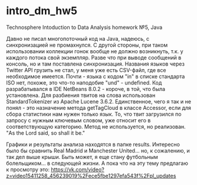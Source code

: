 # intro_dm_hw5
Technosphere Intoduction to Data Analysis homework №5, Java

Давно не писал многопоточный код на Java, надеюсь, с синхронизацией не промахнулся. С другой стороны, при таком использовании коллекции гонок вообще не должно возникнуть, т.к. у каждого потока свой экземпляр. Разве что при выводе сообщений в консоль, но и там поставлена синхронизация.
Названия языков через Twitter API грузить не стал, у меня уже есть CSV-файл, где все необходимое имеется. Почти - языка с кодом "in" в списке стандарта ISO нет, похоже, это что-то наподобие "und" - undefined.
Код разрабатывался в IDE NetBeans 8.0.2 - короче, в той, что была установлена. Для разбиения твитов на слова использован StandardTokenizer из Apache Lucene 3.6.2. Единственное, чего я так и не понял - это назначение метода getTagCloud в классе Accessor, если для сбора статистики нам нужен только язык. То, что твит загрузился по запросу с нужным ключевым словом, уже относит его в соответствующую категорию. Метод не используется, но реализован. "As the Lord said, so shall it be."

Графики и результаты анализа находятся в папке results. Интересно было бы сравнить Real Madrid и Manchester United... но, к сожалению, и так дел выше крыши. Быть может, я еще стану футбольным болельщиком... в следующей жизни. А пока что на эту тему предлагаю к просмотру это: https://vk.com/video?z=video15411258_456239019%2Fece5fbe1297efa543f%2Fpl_updates
